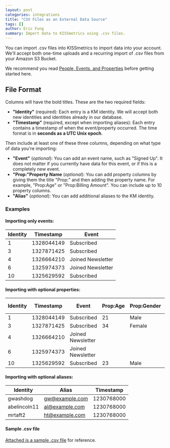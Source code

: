 ```yaml
---
layout: post
categories: integrations
title: "CSV Files as an External Data Source"
tags: []
author: Eric Fung
summary: Import data to KISSmetrics using .csv files.
---
```

You can import .csv files into KISSmetrics to import data into your account. We'll accept both one-time uploads and a recurring import of .csv files from your Amazon S3 Bucket.

We recommend you read [People, Events, and Properties][pep] before getting started here.

## File Format

Columns will have the bold titles. These are the two required fields:

* **"Identity"** (required): Each entry is a KM identity. We will accept both new identities and identities already in our database.
* **"Timestamp"** (required, except when importing aliases): Each entry contains a timestamp of when the event/property occurred. The time format is in **seconds as a UTC Unix epoch**.

Then include at least one of these three columns, depending on what type of data you're importing:

* **"Event"** (*optional*): You can add an event name, such as "Signed Up". It does not matter if you currently have data for this event, or if this is a completely new event.
* **"Prop:"Property Name** (*optional*): You can add property columns by giving them the title "Prop:" and then adding the property name. For example, "Prop:Age" or "Prop:Billing Amount". You can include up to 10 property columns.
* **"Alias"** (*optional*): You can add additional aliases to the KM identity.

### Examples

#### Importing only events:

Identity | Timestamp  | Event
-------- | ---------- | ----------
1        | 1328044149 | Subscribed
3        | 1327871425 | Subscribed
4        | 1326664210 | Joined Newsletter
6        | 1325974373 | Joined Newsletter
10       | 1325629592 | Subscribed

#### Importing with optional properties:

Identity | Timestamp  | Event             | Prop:Age  | Prop:Gender | Prop:Favorite Food
-------- | ---------- | ----------------- | --------- | ----------- | ------------------
1        | 1328044149 | Subscribed        | 21        | Male        | Pizza
3        | 1327871425 | Subscribed        | 34        | Female      | Sushi
4        | 1326664210 | Joined Newsletter |           |             |                   
6        | 1325974373 | Joined Newsletter |           |             | Tapas
10       | 1325629592 | Subscribed        | 23        | Male        | Apple Pie

#### Importing with optional aliases:

Identity     | Alias          | Timestamp 
------------ | -------------- | ----------
gwashdog     | gw@example.com | 1230768000
abelincoln11 | al@example.com | 1230768000
mrtaft2      | ht@example.com | 1230768000

#### Sample .csv file

[Attached is a sample .csv file][sample-csv] for reference.

[pep]: /getting-started/people-events-properties
[sample-csv]: attachments/integrations/csv-import/csv-import-sample.csv